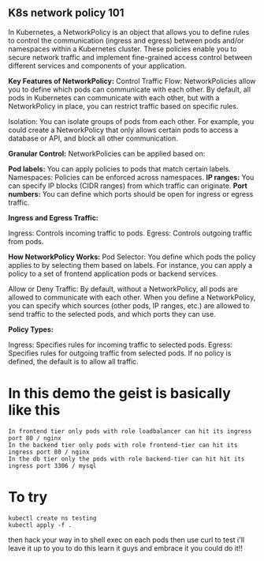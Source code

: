 ## K8s network policy 101

In Kubernetes, a NetworkPolicy is an object that allows you to define rules to control the communication (ingress and egress) between pods and/or namespaces within a Kubernetes cluster. These policies enable you to secure network traffic and implement fine-grained access control between different services and components of your application.

<b>Key Features of NetworkPolicy:</b>
Control Traffic Flow: NetworkPolicies allow you to define which pods can communicate with each other. By default, all pods in Kubernetes can communicate with each other, but with a NetworkPolicy in place, you can restrict traffic based on specific rules.

Isolation: You can isolate groups of pods from each other. For example, you could create a NetworkPolicy that only allows certain pods to access a database or API, and block all other communication.

<b>Granular Control:</b> NetworkPolicies can be applied based on:

<b>Pod labels:</b> You can apply policies to pods that match certain labels.
Namespaces: Policies can be enforced across namespaces.
<b>IP ranges:</b> You can specify IP blocks (CIDR ranges) from which traffic can originate.
<b>Port numbers:</b> You can define which ports should be open for ingress or egress traffic.

<b>Ingress and Egress Traffic:</b>

Ingress: Controls incoming traffic to pods.
Egress: Controls outgoing traffic from pods.

<b>How NetworkPolicy Works:</b>
Pod Selector: You define which pods the policy applies to by selecting them based on labels. For instance, you can apply a policy to a set of frontend application pods or backend services.

Allow or Deny Traffic: By default, without a NetworkPolicy, all pods are allowed to communicate with each other. When you define a NetworkPolicy, you can specify which sources (other pods, IP ranges, etc.) are allowed to send traffic to the selected pods, and which ports they can use.

<b>Policy Types:</b>

Ingress: Specifies rules for incoming traffic to selected pods.
Egress: Specifies rules for outgoing traffic from selected pods.
If no policy is defined, the default is to allow all traffic.


# In this demo the geist is basically like this

```
In frontend tier only pods with role loadbalancer can hit its ingress port 80 / nginx
In the backend tier only pods with role frontend-tier can hit its ingress port 80 / nginx
In the db tier only the pods with role backend-tier can hit hit its ingress port 3306 / mysql
``` 
# To try

```
kubectl create ns testing
kubectl apply -f .
```

then hack your way in to shell exec on each pods then use curl to test i'll leave it up to you to do this learn it guys and embrace it you could do it!!
